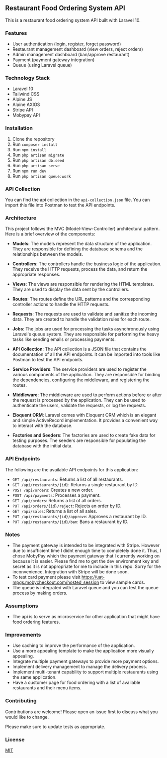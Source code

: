 ## Restaurant Food Ordering System API

This is a restaurant food ordering system API built with Laravel 10.

### Features

- User authentication (login, register, forget password)
- Restaurant management dashboard (view orders, reject orders)
- Admin management dashboard (ban/approve restaurant)
- Payment (payment gateway integration)
- Queue (using Laravel queue)

### Technology Stack

- Laravel 10
- Tailwind CSS
- Alpine JS
- Alpine AXIOS
- Stripe API
- Mobypay API

### Installation

1. Clone the repository
2. Run `composer install`
3. Run `npm install`
4. Run `php artisan migrate`
5. Run `php artisan db:seed`
6. Run `php artisan serve`
7. Run `npm run dev`
8. Run `php artisan queue:work`

### API Collection

You can find the api collection in the `api-collection.json` file. You can import this file into Postman to test the API endpoints.


### Architecture

This project follows the MVC (Model-View-Controller) architectural pattern. Here is a brief overview of the components:

- **Models**: The models represent the data structure of the application. They are responsible for defining the database schema and the relationships between the models.

- **Controllers**: The controllers handle the business logic of the application. They receive the HTTP requests, process the data, and return the appropriate responses.

- **Views**: The views are responsible for rendering the HTML templates. They are used to display the data sent by the controllers.

- **Routes**: The routes define the URL patterns and the corresponding controller actions to handle the HTTP requests.

- **Requests**: The requests are used to validate and sanitize the incoming data. They are created to handle the validation rules for each route.

- **Jobs**: The jobs are used for processing the tasks asynchronously using Laravel's queue system. They are responsible for performing the heavy tasks like sending emails or processing payments.

- **API Collection**: The API collection is a JSON file that contains the documentation of all the API endpoints. It can be imported into tools like Postman to test the API endpoints.

- **Service Providers**: The service providers are used to register the various components of the application. They are responsible for binding the dependencies, configuring the middleware, and registering the routes.

- **Middleware**: The middleware are used to perform actions before or after the request is processed by the application. They can be used to authenticate the users, validate the requests, or log the requests.

- **Eloquent ORM**: Laravel comes with Eloquent ORM which is an elegant and simple ActiveRecord implementation. It provides a convenient way to interact with the database.

- **Factories and Seeders**: The factories are used to create fake data for testing purposes. The seeders are responsible for populating the database with the initial data.


### API Endpoints

The following are the available API endpoints for this application:

- `GET /api/restaurants`: Returns a list of all restaurants.
- `GET /api/restaurants/{id}`: Returns a single restaurant by ID.
- `POST /api/orders`: Creates a new order.
- `POST /api/payments`: Processes a payment.
- `GET /api/orders`: Returns a list of all orders.
- `PUT /api/orders/{id}/reject`: Rejects an order by ID.
- `GET /api/sales`: Returns a list of all sales.
- `PUT /api/restaurants/{id}/approve`: Approves a restaurant by ID.
- `PUT /api/restaurants/{id}/ban`: Bans a restaurant by ID.

### Notes

- The payment gateway is intended to be integrated with Stripe. However due to insufficient time I didnt enough time to completely done it. Thus, I chose MobyPay which
    the payment gateway that I currently working on because it is easier. Please find me to get the dev environment key and secret as it is not appropriate for me to include in this repo. Sorry for the inconvenience. Integration with Stripe will be done soon.
- To test card payment please visit https://uat-mpgs.mobycheckout.com/hosted_session to view sample cards.
- The queue is integrated with Laravel queue and you can test the queue process by making orders.

### Assumptions

- The api is to serve as microservice for other application that might have food ordering features.

### Improvements

- Use caching to improve the performance of the application.
- Use a more appealing template to make the application more visually appealing.
- Integrate multiple payment gateways to provide more payment options.
- Implement delivery management to manage the delivery process.
- Implement multi-tenant capability to support multiple restaurants using the same application.
- Have a customer page for food ordering with a list of available restaurants and their menu items.

### Contributing

Contributions are welcome! Please open an issue first to discuss what you would like to change.

Please make sure to update tests as appropriate.

### License

[MIT](https://choosealicense.com/licenses/mit/)


